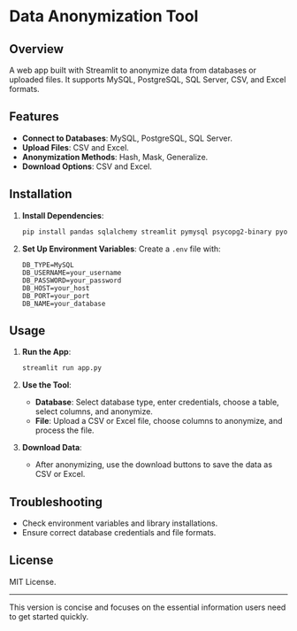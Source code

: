 # Data Anonymization Tool

## Overview

A web app built with Streamlit to anonymize data from databases or uploaded files. It supports MySQL, PostgreSQL, SQL Server, CSV, and Excel formats. 

## Features

- **Connect to Databases**: MySQL, PostgreSQL, SQL Server.
- **Upload Files**: CSV and Excel.
- **Anonymization Methods**: Hash, Mask, Generalize.
- **Download Options**: CSV and Excel.

## Installation

1. **Install Dependencies**:
    ```bash
    pip install pandas sqlalchemy streamlit pymysql psycopg2-binary pyodbc openpyxl
    ```

2. **Set Up Environment Variables**:
    Create a `.env` file with:
    ```text
    DB_TYPE=MySQL
    DB_USERNAME=your_username
    DB_PASSWORD=your_password
    DB_HOST=your_host
    DB_PORT=your_port
    DB_NAME=your_database
    ```

## Usage

1. **Run the App**:
    ```bash
    streamlit run app.py
    ```

2. **Use the Tool**:
    - **Database**: Select database type, enter credentials, choose a table, select columns, and anonymize.
    - **File**: Upload a CSV or Excel file, choose columns to anonymize, and process the file.

3. **Download Data**:
    - After anonymizing, use the download buttons to save the data as CSV or Excel.

## Troubleshooting

- Check environment variables and library installations.
- Ensure correct database credentials and file formats.

## License

MIT License.

---

This version is concise and focuses on the essential information users need to get started quickly.
